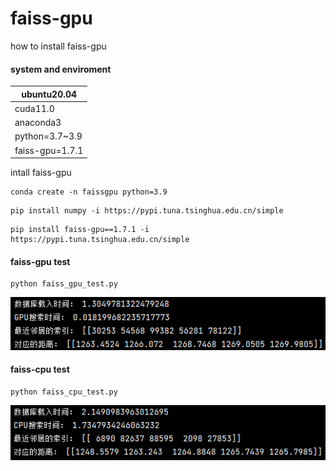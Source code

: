 # faiss-gpu

how to install faiss-gpu

#### system and enviroment 

| ubuntu20.04     |
| --------------- |
| cuda11.0        |
| anaconda3       |
| python=3.7~3.9  |
| faiss-gpu=1.7.1 |

intall faiss-gpu

```shell
conda create -n faissgpu python=3.9
```

```shell
pip install numpy -i https://pypi.tuna.tsinghua.edu.cn/simple
```

```shell
pip install faiss-gpu==1.7.1 -i https://pypi.tuna.tsinghua.edu.cn/simple
```

#### faiss-gpu test

```shell
python faiss_gpu_test.py
```

![Snipaste_2023-09-20_17-04-44](Snipaste_2023-09-20_17-04-44.png)

#### faiss-cpu test

```shell
python faiss_cpu_test.py
```

![Snipaste_2023-09-20_17-04-17](Snipaste_2023-09-20_17-04-17.png)



